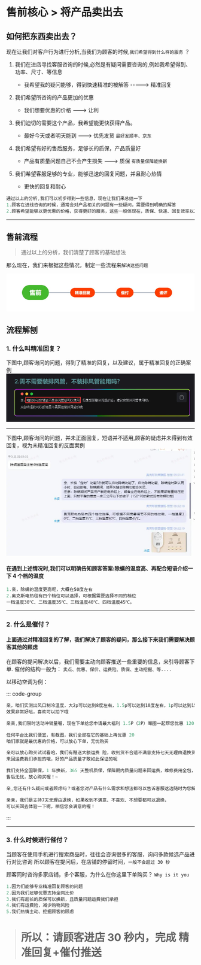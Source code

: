 # 售前核心 > 将产品卖出去

## 如何把东西卖出去？

现在让我们对客户行为进行分析,当我们为顾客的时候,`我们希望得到什么样的服务` ？

1.  我们在进店寻找客服咨询的时候,必然是有疑问需要咨询的,例如我希望得到、功率、尺寸、等信息

    - 我希望我的疑问能够，得到快速精准的被解答 -----> <font title="red">精准回复</font>

2.  我们希望所咨询的产品更加的优惠

    - 我们想要优惠的价格 ---> <font title="red">让利</font>

3.  我们迫切的需要这个产品，我希望能更快获得产品。

    - 最好今天或者明天能到 ---> <font title="red">优先发货</font> `最好发顺丰、京东`

4.  我们希望有好的售后服务，足够长的质保，产品质量好

    - 产品有质量问题自己不会产生损失 ---> <font title="red">质保</font> `有质量保障能换新`

5.  我们希望客服足够的专业，能够迅速的回复问题，并且耐心热情

    - 更快的回复和耐心

```c#
通过以上的分析,我们可以初步得到一些信息，现在让我们来总结一下
1.顾客在进线咨询的时候，通常会对产品相关的问题有一些疑问，需要得到明确的解答
2.顾客希望能够以更优惠的价格，获得更好的服务，这些一般体现在，质保、快递、回复效率以及服务态度
```

---

## 售前流程

> 通过以上的分析，我们清楚了顾客的基础想法

那么现在，我们来根据这些情况，制定一些流程来`解决这些问题`

<img src="./售前流程.jpg" :style="{ maxWidth:'100%'}">

## 流程解刨

### **1.** 什么叫精准回复？

下图中,顾客询问的问题，得到了精准的回复，以及建议，属于精准回复的正确案例
<img src="./精准回复.jpg" :style="{ maxWidth:'50%'}">

---

下图中,顾客询问的问题，并未正面回复，短语并不适用,顾客的疑虑并未得到有效回复，视为未精准回复的反面案例
<img src="./未精准回复.jpg" :style="{ maxWidth:'50%'}">

#### 在遇到上述情况时,我们可以明确告知顾客答案:除螨的温度高、再配合短语介绍一下 4 个档的温度

```c#
1.亲，除螨的温度更高呢，大概在50度左右
2.奥克斯电热毯有四个档位可以选择，可根据需要选择不同的档位
一档温度30℃、二档温度35℃、三档温度40℃、四档温度45℃。
```

---

### **2.** 什么是催付？

#### 上面通过对精准回复的了解，我们解决了顾客的疑问，那么接下来我们需要解决顾客其他的顾虑

在顾客的提问解决以后，我们需要主动向顾客推送一些重要的信息，来引导顾客下单.
催付的结构一般为：
`卖点、优惠、保价、运费险、质保、主动挖掘、等....`

以移动空调为例：

::: code-group

```c# [卖点]
亲，咱们实测出风口制冷温度，大2p可以达到8度左右，1.5p可以达到10度左右，1p可以达到15度左右，
效果非常好哒，喜欢可以拍下哦
```

```c# [优惠]
亲亲,我们限时活动冲销量喔，现在下单给您申请最大福利 1.5P（2P）嗮图一起帮您优惠 120 元哦
```

```c# [保价]
任何平台比我们便宜，有截图，我们全部在它的基础上再优惠 20
咱们家就是最优惠的价格，可以放心下单，无忧购买
```

```c# [运费险]
亲可以放心购买试试看哈，我们有赠送大额运费 险，收到货不合适不满意支持七天无理由退换货的，
来回运费我们承担的哦，好的产品质量才敢如此保证的呢
```

```c# [质保]
我们支持全国联保，1 年换新，365 天整机质保，保障期内质量问题来回运费，维修费用全包，
售后无忧，放心购买喔！~

```

```c# [主动挖掘]
亲,您还有什么疑问或者顾虑吗？或者您对产品有什么需求和想法都可以告诉客服这边随时为您解答呢！
```

```c# [试一试]
亲亲，我们是支持7天无理由退换，如果收到不满意、不喜欢、不想要都可以退换，
可以买回去体验一下呢，相信您会满意的喔！
```

:::

---

### **3.** 什么时候进行催付？

当顾客在使用手机进行搜索商品时，往往会咨询很多的客服，询问多款候选产品进行对比咨询
所以顾客在提问后，在店铺的停留时间，`一般不会超过 30 秒`

顾客同时咨询多家店铺，多个客服，为什么在你这里下单购买？ `Why is it you`

```c#
1.因为们能够专业精准回复顾客的问题
2.因为我们足够优惠支持全网比价
3.我们有超长的质保可以换新，且质量问题运费我们承担
4.我们有运费险，减少购物风险
5.我们热情主动、挖掘顾客的顾虑
```

> # 所以：请顾客进店 30 秒内，完成 精准回复+催付推送
